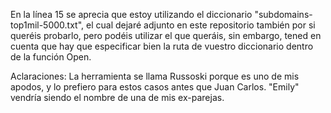 En la línea 15 se aprecia que estoy utilizando el diccionario "subdomains-top1mil-5000.txt", el cual dejaré adjunto en este repositorio también por si queréis probarlo, pero podéis utilizar el que queráis, sin embargo, tened en cuenta que hay que especificar bien la ruta de vuestro diccionario dentro de la función Open.

Aclaraciones: La herramienta se llama Russoski porque es uno de mis apodos, y lo prefiero para estos casos antes que Juan Carlos. "Emily" vendría siendo el nombre de una de mis ex-parejas.